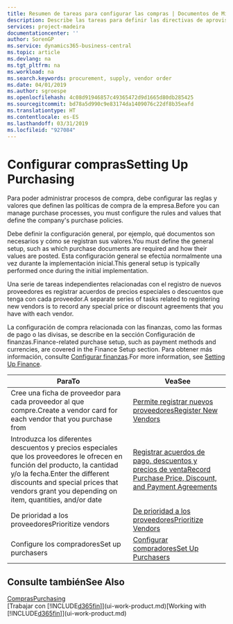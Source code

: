 ```yaml
---
title: Resumen de tareas para configurar las compras | Documentos de Microsoft
description: Describe las tareas para definir las directivas de aprovisionamiento de su empresa y configurar sus procesos de compra.
services: project-madeira
documentationcenter: ''
author: SorenGP
ms.service: dynamics365-business-central
ms.topic: article
ms.devlang: na
ms.tgt_pltfrm: na
ms.workload: na
ms.search.keywords: procurement, supply, vendor order
ms.date: 04/01/2019
ms.author: sgroespe
ms.openlocfilehash: 4c08d91946857c49365472d9d1665d80db285425
ms.sourcegitcommit: bd78a5d990c9e83174da1409076c22df8b35eafd
ms.translationtype: HT
ms.contentlocale: es-ES
ms.lasthandoff: 03/31/2019
ms.locfileid: "927084"
---
```

# <a name="setting-up-purchasing"></a><span data-ttu-id="3b962-103">Configurar compras</span><span class="sxs-lookup"><span data-stu-id="3b962-103">Setting Up Purchasing</span></span>
<span data-ttu-id="3b962-104">Para poder administrar procesos de compra, debe configurar las reglas y valores que definen las políticas de compra de la empresa.</span><span class="sxs-lookup"><span data-stu-id="3b962-104">Before you can manage purchase processes, you must configure the rules and values that define the company's purchase policies.</span></span>

<span data-ttu-id="3b962-105">Debe definir la configuración general, por ejemplo, qué documentos son necesarios y cómo se registran sus valores.</span><span class="sxs-lookup"><span data-stu-id="3b962-105">You must define the general setup, such as which purchase documents are required and how their values are posted.</span></span> <span data-ttu-id="3b962-106">Esta configuración general se efectúa normalmente una vez durante la implementación inicial.</span><span class="sxs-lookup"><span data-stu-id="3b962-106">This general setup is typically performed once during the initial implementation.</span></span>

<span data-ttu-id="3b962-107">Una serie de tareas independientes relacionadas con el registro de nuevos proveedores es registrar acuerdos de precios especiales o descuentos que tenga con cada proveedor.</span><span class="sxs-lookup"><span data-stu-id="3b962-107">A separate series of tasks related to registering new vendors is to record any special price or discount agreements that you have with each vendor.</span></span>

<span data-ttu-id="3b962-108">La configuración de compra relacionada con las finanzas, como las formas de pago o las divisas, se describe en la sección Configuración de finanzas.</span><span class="sxs-lookup"><span data-stu-id="3b962-108">Finance-related purchase setup, such as payment methods and currencies, are covered in the Finance Setup section.</span></span> <span data-ttu-id="3b962-109">Para obtener más información, consulte [Configurar finanzas](finance-setup-finance.md).</span><span class="sxs-lookup"><span data-stu-id="3b962-109">For more information, see [Setting Up Finance](finance-setup-finance.md).</span></span>

| <span data-ttu-id="3b962-110">Para</span><span class="sxs-lookup"><span data-stu-id="3b962-110">To</span></span> | <span data-ttu-id="3b962-111">Vea</span><span class="sxs-lookup"><span data-stu-id="3b962-111">See</span></span> |
| --- | --- |
| <span data-ttu-id="3b962-112">Cree una ficha de proveedor para cada proveedor al que compre.</span><span class="sxs-lookup"><span data-stu-id="3b962-112">Create a vendor card for each vendor that you purchase from</span></span>|[<span data-ttu-id="3b962-113">Permite registrar nuevos proveedores</span><span class="sxs-lookup"><span data-stu-id="3b962-113">Register New Vendors</span></span>](purchasing-how-register-new-vendors.md) |
| <span data-ttu-id="3b962-114">Introduzca los diferentes descuentos y precios especiales que los proveedores le ofrecen en función del producto, la cantidad y/o la fecha.</span><span class="sxs-lookup"><span data-stu-id="3b962-114">Enter the different discounts and special prices that vendors grant you depending on item, quantities, and/or date</span></span> |[<span data-ttu-id="3b962-115">Registrar acuerdos de pago, descuentos y precios de venta</span><span class="sxs-lookup"><span data-stu-id="3b962-115">Record Purchase Price, Discount, and Payment Agreements</span></span>](purchasing-how-record-purchase-price-discount-payment-agreements.md) |
| <span data-ttu-id="3b962-116">De prioridad a los proveedores</span><span class="sxs-lookup"><span data-stu-id="3b962-116">Prioritize vendors</span></span> |[<span data-ttu-id="3b962-117">De prioridad a los proveedores</span><span class="sxs-lookup"><span data-stu-id="3b962-117">Prioritize Vendors</span></span>](purchasing-how-prioritize-vendors.md) |
| <span data-ttu-id="3b962-118">Configure los compradores</span><span class="sxs-lookup"><span data-stu-id="3b962-118">Set up purchasers</span></span> |[<span data-ttu-id="3b962-119">Configurar compradores</span><span class="sxs-lookup"><span data-stu-id="3b962-119">Set Up Purchasers</span></span>](purchasing-how-setup-purchasers.md) |

## <a name="see-also"></a><span data-ttu-id="3b962-120">Consulte también</span><span class="sxs-lookup"><span data-stu-id="3b962-120">See Also</span></span>
[<span data-ttu-id="3b962-121">Compras</span><span class="sxs-lookup"><span data-stu-id="3b962-121">Purchasing</span></span>](purchasing-manage-purchasing.md)  
<span data-ttu-id="3b962-122">[Trabajar con [!INCLUDE[d365fin](includes/d365fin_md.md)]](ui-work-product.md)</span><span class="sxs-lookup"><span data-stu-id="3b962-122">[Working with [!INCLUDE[d365fin](includes/d365fin_md.md)]](ui-work-product.md)</span></span>
